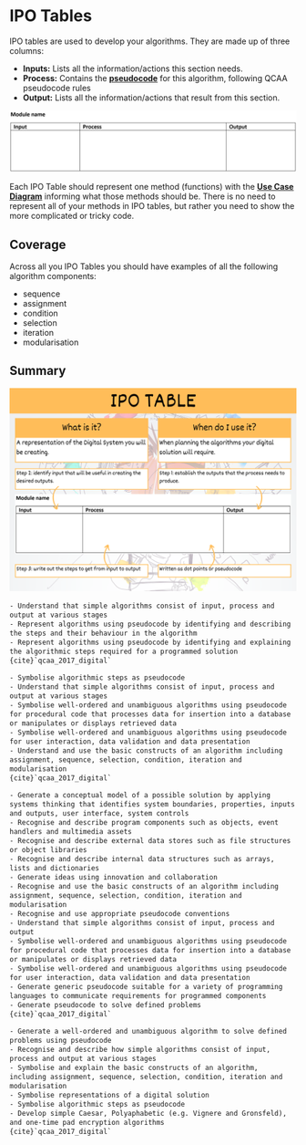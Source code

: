 # IPO Tables

IPO tables are used to develop your algorithms. They are made up of three columns:

- **Inputs:** Lists all the information/actions this section needs.
- **Process:** Contains the **[pseudocode](../2_concepts/2-4_pseudocode.md)** for this algorithm, following QCAA pseudocode rules
- **Output:** Lists all the information/actions that result from this section.

![IPO Table](./assets/ipo_table.png)

Each IPO Table should represent one method (functions) with the **[Use Case Diagram](../3_explore/4_use_case_diagram.md)** informing what those methods should be. There is no need to represent all of your methods in IPO tables, but rather you need to show the more complicated or tricky code.

## Coverage

Across all you IPO Tables you should have examples of all the following algorithm components:

- sequence
- assignment
- condition
- selection
- iteration
- modularisation

## Summary

![IPO summary poster](assets/ipo_table_summary.png)

```{admonition} Unit 1 subject matter covered:
- Understand that simple algorithms consist of input, process and output at various stages
- Represent algorithms using pseudocode by identifying and describing the steps and their behaviour in the algorithm
- Represent algorithms using pseudocode by identifying and explaining the algorithmic steps required for a programmed solution
{cite}`qcaa_2017_digital`
```

```{admonition} Unit 2 subject matter covered:
- Symbolise algorithmic steps as pseudocode
- Understand that simple algorithms consist of input, process and output at various stages
- Symbolise well-ordered and unambiguous algorithms using pseudocode for procedural code that processes data for insertion into a database or manipulates or displays retrieved data
- Symbolise well-ordered and unambiguous algorithms using pseudocode for user interaction, data validation and data presentation
- Understand and use the basic constructs of an algorithm including assignment, sequence, selection, condition, iteration and modularisation
{cite}`qcaa_2017_digital`
```

```{admonition} Unit 3 subject matter covered:
- Generate a conceptual model of a possible solution by applying systems thinking that identifies system boundaries, properties, inputs and outputs, user interface, system controls
- Recognise and describe program components such as objects, event handlers and multimedia assets
- Recognise and describe external data stores such as file structures or object libraries
- Recognise and describe internal data structures such as arrays, lists and dictionaries
- Generate ideas using innovation and collaboration
- Recognise and use the basic constructs of an algorithm including assignment, sequence, selection, condition, iteration and modularisation
- Recognise and use appropriate pseudocode conventions
- Understand that simple algorithms consist of input, process and output
- Symbolise well-ordered and unambiguous algorithms using pseudocode for procedural code that processes data for insertion into a database or manipulates or displays retrieved data
- Symbolise well-ordered and unambiguous algorithms using pseudocode for user interaction, data validation and data presentation
- Generate generic pseudocode suitable for a variety of programming languages to communicate requirements for programmed components
- Generate pseudocode to solve defined problems
{cite}`qcaa_2017_digital`
```

```{admonition} Unit 4 subject matter covered:
- Generate a well-ordered and unambiguous algorithm to solve defined problems using pseudocode
- Recognise and describe how simple algorithms consist of input, process and output at various stages
- Symbolise and explain the basic constructs of an algorithm, including assignment, sequence, selection, condition, iteration and modularisation
- Symbolise representations of a digital solution
- Symbolise algorithmic steps as pseudocode
- Develop simple Caesar, Polyaphabetic (e.g. Vignere and Gronsfeld), and one-time pad encryption algorithms
{cite}`qcaa_2017_digital`
```
